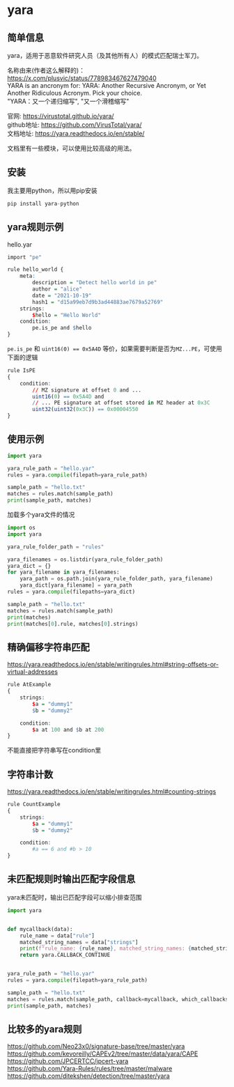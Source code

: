 # yara

## 简单信息
yara，适用于恶意软件研究人员（及其他所有人）的模式匹配瑞士军刀。  

名称由来(作者这么解释的)：  
https://x.com/plusvic/status/778983467627479040  
YARA is an ancronym for: YARA: Another Recursive Ancronym, or Yet Another Ridiculous Acronym. Pick your choice.  
"YARA：又一个递归缩写", "又一个滑稽缩写"

官网: https://virustotal.github.io/yara/  
github地址: https://github.com/VirusTotal/yara/  
文档地址: https://yara.readthedocs.io/en/stable/  

文档里有一些模块，可以使用比较高级的用法。  


## 安装
我主要用python，所以用pip安装  
```r
pip install yara-python
```


## yara规则示例
hello.yar  
```r
import "pe"

rule hello_world {
    meta:
        description = "Detect hello world in pe"
        author = "alice"
        date = "2021-10-19"
        hash1 = "d15a99eb7d9b3ad44883ae7679a52769"
    strings:
        $hello = "Hello World"
    condition:
        pe.is_pe and $hello
}
```

`pe.is_pe` 和 `uint16(0) == 0x5A4D` 等价，如果需要判断是否为`MZ...PE`，可使用下面的逻辑  
```r
rule IsPE
{
    condition:
        // MZ signature at offset 0 and ...
        uint16(0) == 0x5A4D and
        // ... PE signature at offset stored in MZ header at 0x3C
        uint32(uint32(0x3C)) == 0x00004550
}
```

## 使用示例
```python
import yara

yara_rule_path = "hello.yar"
rules = yara.compile(filepath=yara_rule_path)

sample_path = "hello.txt"
matches = rules.match(sample_path)
print(sample_path, matches)
```

加载多个yara文件的情况  
```python
import os
import yara

yara_rule_folder_path = "rules"

yara_filenames = os.listdir(yara_rule_folder_path)
yara_dict = {}
for yara_filename in yara_filenames:
    yara_path = os.path.join(yara_rule_folder_path, yara_filename)
    yara_dict[yara_filename] = yara_path
rules = yara.compile(filepaths=yara_dict)

sample_path = "hello.txt"
matches = rules.match(sample_path)
print(matches)
print(matches[0].rule, matches[0].strings)
```

## 精确偏移字符串匹配
https://yara.readthedocs.io/en/stable/writingrules.html#string-offsets-or-virtual-addresses  
```r
rule AtExample
{
    strings:
        $a = "dummy1"
        $b = "dummy2"

    condition:
        $a at 100 and $b at 200
}
```

不能直接把字符串写在condition里  

## 字符串计数
https://yara.readthedocs.io/en/stable/writingrules.html#counting-strings  
```r
rule CountExample
{
    strings:
        $a = "dummy1"
        $b = "dummy2"

    condition:
        #a == 6 and #b > 10
}
```

## 未匹配规则时输出匹配字段信息
yara未匹配时，输出已匹配字段可以缩小排查范围  

```python
import yara


def mycallback(data):
    rule_name = data["rule"]
    matched_string_names = data["strings"]
    print(f"rule_name: {rule_name}, matched_string_names: {matched_string_names}")
    return yara.CALLBACK_CONTINUE


yara_rule_path = "hello.yar"
rules = yara.compile(filepath=yara_rule_path)

sample_path = "hello.txt"
matches = rules.match(sample_path, callback=mycallback, which_callbacks=yara.CALLBACK_NON_MATCHES)
print(sample_path, matches)
```

## 比较多的yara规则
https://github.com/Neo23x0/signature-base/tree/master/yara  
https://github.com/kevoreilly/CAPEv2/tree/master/data/yara/CAPE  
https://github.com/JPCERTCC/jpcert-yara  
https://github.com/Yara-Rules/rules/tree/master/malware  
https://github.com/ditekshen/detection/tree/master/yara  
